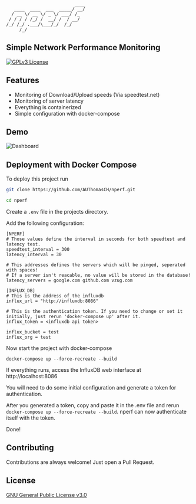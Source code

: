 ```
                          ____
   ____  ____  ___  _____/ __/
  / __ \/ __ \/ _ \/ ___/ /_
 / / / / /_/ /  __/ /  / __/
/_/ /_/ .___/\___/_/  /_/
     /_/
```

## Simple Network Performance Monitoring

[![GPLv3 License](https://img.shields.io/badge/License-GPL%20v3-yellow.svg)](https://opensource.org/licenses/)

## Features

-   Monitoring of Download/Upload speeds (Via speedtest.net)
-   Monitoring of server latency
-   Everything is containerized
-   Simple configuration with docker-compose

## Demo

![Dashboard](https://github.com/AUThomasCH/nperf/raw/main/docs/images/dashboard.PNG)

## Deployment with Docker Compose

To deploy this project run

```bash
git clone https://github.com/AUThomasCH/nperf.git

cd nperf
```

Create a `.env` file in the projects directory.

Add the following configuration:

```
[NPERF]
# Those values define the interval in seconds for both speedtest and latency test.
speedtest_interval = 300
latency_interval = 30

# This addresses defines the servers which will be pinged, seperated with spaces!
# If a server isn't reacable, no value will be stored in the database!
latency_servers = google.com github.com vzug.com

[INFLUX_DB]
# This is the address of the influxdb
influx_url = "http://influxdb:8086"

# This is the authentication token. If you need to change or set it initially, just rerun 'docker-compose up' after it.
influx_token = <influxdb api token>

influx_bucket = test
influx_org = test

```

Now start the project with docker-compose

```
docker-compose up --force-recreate --build
```

If everything runs, access the InfluxDB web interface at http://localhost:8086

You will need to do some initial configuration and generate a token for authentication.

After you generated a token, copy and paste it in the .env file and rerun `docker-compose up --force-recreate --build`.
nperf can now authenticate itself with the token.

Done!

## Contributing

Contributions are always welcome! Just open a Pull Request.

## License

[GNU General Public License v3.0](https://github.com/AUThomasCH/nperf/blob/main/LICENSE)
